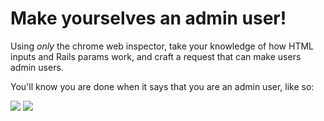 # Make yourselves an admin user!

Using _only_ the chrome web inspector, take your knowledge of how HTML inputs and
Rails params work, and craft a request that can make users admin users.

You'll know you are done when it says that you are an admin user, like so:

![](show-screen-with-admin.png)
![](screen_shot.png)
